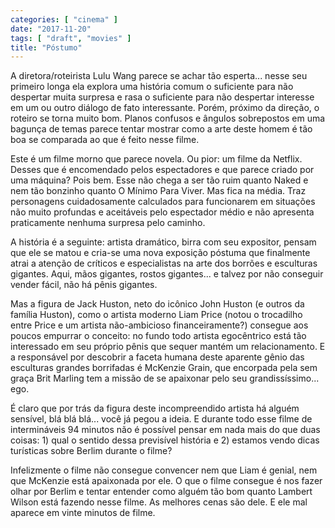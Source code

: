 ```yaml
---
categories: [ "cinema" ]
date: "2017-11-20"
tags: [ "draft", "movies" ]
title: "Póstumo"
---
```

A diretora/roteirista Lulu Wang parece se achar tão esperta... nesse
seu primeiro longa ela explora uma história comum o suficiente para
não despertar muita surpresa e rasa o suficiente para não despertar
interesse em um ou outro diálogo de fato interessante. Porém, próximo
da direção, o roteiro se torna muito bom. Planos confusos e ângulos
sobrepostos em uma bagunça de temas parece tentar mostrar como a arte
deste homem é tão boa se comparada ao que é feito nesse filme.

Este é um filme morno que parece novela. Ou pior: um filme da
Netflix. Desses que é encomendado pelos espectadores e que parece
criado por uma máquina? Pois bem. Esse não chega a ser tão ruim
quanto Naked e nem tão bonzinho quanto O Mínimo Para Viver. Mas fica
na média. Traz personagens cuidadosamente calculados para funcionarem
em situações não muito profundas e aceitáveis pelo espectador médio
e não apresenta praticamente nenhuma surpresa pelo caminho.

A história é a seguinte: artista dramático, birra com seu expositor,
pensam que ele se matou e cria-se uma nova exposição póstuma que
finalmente atrai a atenção de críticos e especialistas na arte dos
borrões e esculturas gigantes. Aqui, mãos gigantes, rostos gigantes... e
talvez por não conseguir vender fácil, não há pênis gigantes.

Mas a figura de Jack Huston, neto do icônico John Huston (e outros da
família Huston), como o artista moderno Liam Price (notou o trocadilho
entre Price e um artista não-ambicioso financeiramente?) consegue
aos poucos empurrar o conceito: no fundo todo artista egocêntrico
está tão interessado em seu próprio pênis que sequer mantém um
relacionamento. E a responsável por descobrir a faceta humana deste
aparente gênio das esculturas grandes borrifadas é McKenzie Grain,
que encorpada pela sem graça Brit Marling tem a missão de se apaixonar
pelo seu grandissíssimo... ego.

É claro que por trás da figura deste incompreendido artista há alguém
sensível, blá blá blá... você já pegou a ideia. E durante todo esse
filme de intermináveis 94 minutos não é possível pensar em nada mais
do que duas coisas: 1) qual o sentido dessa previsível história e 2)
estamos vendo dicas turísticas sobre Berlim durante o filme?

Infelizmente o filme não consegue convencer nem que Liam é genial,
nem que McKenzie está apaixonada por ele. O que o filme consegue é nos
fazer olhar por Berlim e tentar entender como alguém tão bom quanto
Lambert Wilson está fazendo nesse filme. As melhores cenas são dele. E
ele mal aparece em vinte minutos de filme.
